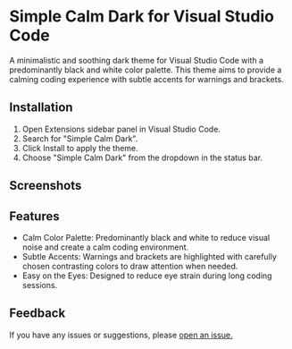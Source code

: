 # Simple Calm Dark for Visual Studio Code

A minimalistic and soothing dark theme for Visual Studio Code with a predominantly black and white color palette. This theme aims to provide a calming coding experience with subtle accents for warnings and brackets.

## Installation

1. Open Extensions sidebar panel in Visual Studio Code.
2. Search for "Simple Calm Dark".
3. Click Install to apply the theme.
4. Choose "Simple Calm Dark" from the dropdown in the status bar.

## Screenshots

## Features

- Calm Color Palette: Predominantly black and white to reduce visual noise and create a calm coding environment.
- Subtle Accents: Warnings and brackets are highlighted with carefully chosen contrasting colors to draw attention when needed.
- Easy on the Eyes: Designed to reduce eye strain during long coding sessions.

## Feedback

If you have any issues or suggestions, please [open an issue.](https://github.com/syukronarie/simple-calm-dark/issues)
